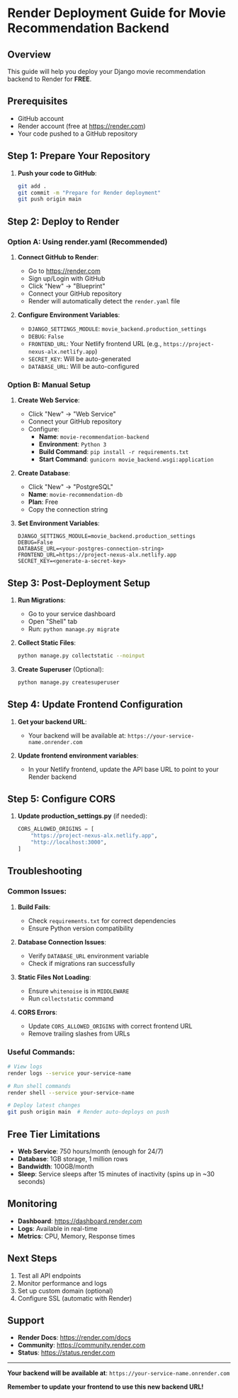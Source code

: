 # Render Deployment Guide for Movie Recommendation Backend

## Overview
This guide will help you deploy your Django movie recommendation backend to Render for **FREE**.

## Prerequisites
- GitHub account
- Render account (free at https://render.com)
- Your code pushed to a GitHub repository

## Step 1: Prepare Your Repository

1. **Push your code to GitHub**:
   ```bash
   git add .
   git commit -m "Prepare for Render deployment"
   git push origin main
   ```

## Step 2: Deploy to Render

### Option A: Using render.yaml (Recommended)

1. **Connect GitHub to Render**:
   - Go to https://render.com
   - Sign up/Login with GitHub
   - Click "New" → "Blueprint"
   - Connect your GitHub repository
   - Render will automatically detect the `render.yaml` file

2. **Configure Environment Variables**:
   - `DJANGO_SETTINGS_MODULE`: `movie_backend.production_settings`
   - `DEBUG`: `False`
   - `FRONTEND_URL`: Your Netlify frontend URL (e.g., `https://project-nexus-alx.netlify.app`)
   - `SECRET_KEY`: Will be auto-generated
   - `DATABASE_URL`: Will be auto-configured

### Option B: Manual Setup

1. **Create Web Service**:
   - Click "New" → "Web Service"
   - Connect your GitHub repository
   - Configure:
     - **Name**: `movie-recommendation-backend`
     - **Environment**: `Python 3`
     - **Build Command**: `pip install -r requirements.txt`
     - **Start Command**: `gunicorn movie_backend.wsgi:application`

2. **Create Database**:
   - Click "New" → "PostgreSQL"
   - **Name**: `movie-recommendation-db`
   - **Plan**: Free
   - Copy the connection string

3. **Set Environment Variables**:
   ```
   DJANGO_SETTINGS_MODULE=movie_backend.production_settings
   DEBUG=False
   DATABASE_URL=<your-postgres-connection-string>
   FRONTEND_URL=https://project-nexus-alx.netlify.app
   SECRET_KEY=<generate-a-secret-key>
   ```

## Step 3: Post-Deployment Setup

1. **Run Migrations**:
   - Go to your service dashboard
   - Open "Shell" tab
   - Run: `python manage.py migrate`

2. **Collect Static Files**:
   ```bash
   python manage.py collectstatic --noinput
   ```

3. **Create Superuser** (Optional):
   ```bash
   python manage.py createsuperuser
   ```

## Step 4: Update Frontend Configuration

1. **Get your backend URL**:
   - Your backend will be available at: `https://your-service-name.onrender.com`

2. **Update frontend environment variables**:
   - In your Netlify frontend, update the API base URL to point to your Render backend

## Step 5: Configure CORS

1. **Update production_settings.py** (if needed):
   ```python
   CORS_ALLOWED_ORIGINS = [
       "https://project-nexus-alx.netlify.app",
       "http://localhost:3000",
   ]
   ```

## Troubleshooting

### Common Issues:

1. **Build Fails**:
   - Check `requirements.txt` for correct dependencies
   - Ensure Python version compatibility

2. **Database Connection Issues**:
   - Verify `DATABASE_URL` environment variable
   - Check if migrations ran successfully

3. **Static Files Not Loading**:
   - Ensure `whitenoise` is in `MIDDLEWARE`
   - Run `collectstatic` command

4. **CORS Errors**:
   - Update `CORS_ALLOWED_ORIGINS` with correct frontend URL
   - Remove trailing slashes from URLs

### Useful Commands:

```bash
# View logs
render logs --service your-service-name

# Run shell commands
render shell --service your-service-name

# Deploy latest changes
git push origin main  # Render auto-deploys on push
```

## Free Tier Limitations

- **Web Service**: 750 hours/month (enough for 24/7)
- **Database**: 1GB storage, 1 million rows
- **Bandwidth**: 100GB/month
- **Sleep**: Service sleeps after 15 minutes of inactivity (spins up in ~30 seconds)

## Monitoring

- **Dashboard**: https://dashboard.render.com
- **Logs**: Available in real-time
- **Metrics**: CPU, Memory, Response times

## Next Steps

1. Test all API endpoints
2. Monitor performance and logs
3. Set up custom domain (optional)
4. Configure SSL (automatic with Render)

## Support

- **Render Docs**: https://render.com/docs
- **Community**: https://community.render.com
- **Status**: https://status.render.com

---

**Your backend will be available at**: `https://your-service-name.onrender.com`

**Remember to update your frontend to use this new backend URL!**